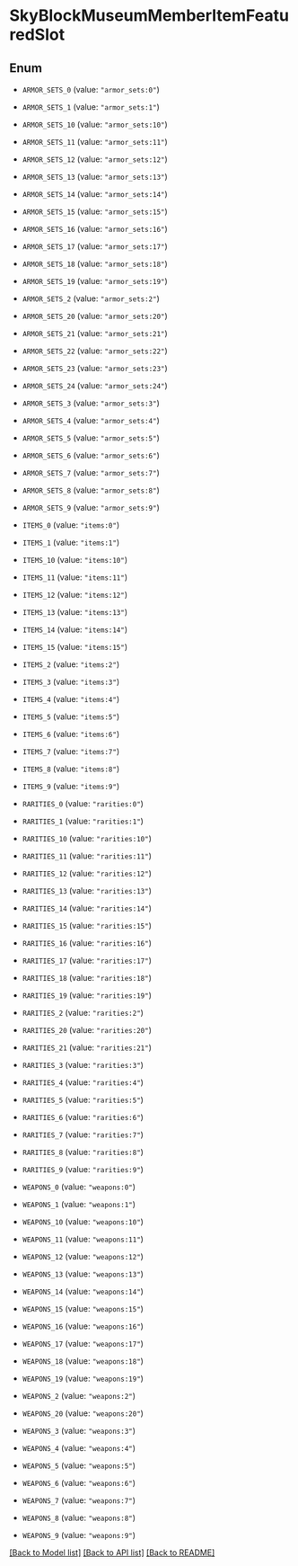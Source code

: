 # SkyBlockMuseumMemberItemFeaturedSlot

## Enum


* `ARMOR_SETS_0` (value: `"armor_sets:0"`)

* `ARMOR_SETS_1` (value: `"armor_sets:1"`)

* `ARMOR_SETS_10` (value: `"armor_sets:10"`)

* `ARMOR_SETS_11` (value: `"armor_sets:11"`)

* `ARMOR_SETS_12` (value: `"armor_sets:12"`)

* `ARMOR_SETS_13` (value: `"armor_sets:13"`)

* `ARMOR_SETS_14` (value: `"armor_sets:14"`)

* `ARMOR_SETS_15` (value: `"armor_sets:15"`)

* `ARMOR_SETS_16` (value: `"armor_sets:16"`)

* `ARMOR_SETS_17` (value: `"armor_sets:17"`)

* `ARMOR_SETS_18` (value: `"armor_sets:18"`)

* `ARMOR_SETS_19` (value: `"armor_sets:19"`)

* `ARMOR_SETS_2` (value: `"armor_sets:2"`)

* `ARMOR_SETS_20` (value: `"armor_sets:20"`)

* `ARMOR_SETS_21` (value: `"armor_sets:21"`)

* `ARMOR_SETS_22` (value: `"armor_sets:22"`)

* `ARMOR_SETS_23` (value: `"armor_sets:23"`)

* `ARMOR_SETS_24` (value: `"armor_sets:24"`)

* `ARMOR_SETS_3` (value: `"armor_sets:3"`)

* `ARMOR_SETS_4` (value: `"armor_sets:4"`)

* `ARMOR_SETS_5` (value: `"armor_sets:5"`)

* `ARMOR_SETS_6` (value: `"armor_sets:6"`)

* `ARMOR_SETS_7` (value: `"armor_sets:7"`)

* `ARMOR_SETS_8` (value: `"armor_sets:8"`)

* `ARMOR_SETS_9` (value: `"armor_sets:9"`)

* `ITEMS_0` (value: `"items:0"`)

* `ITEMS_1` (value: `"items:1"`)

* `ITEMS_10` (value: `"items:10"`)

* `ITEMS_11` (value: `"items:11"`)

* `ITEMS_12` (value: `"items:12"`)

* `ITEMS_13` (value: `"items:13"`)

* `ITEMS_14` (value: `"items:14"`)

* `ITEMS_15` (value: `"items:15"`)

* `ITEMS_2` (value: `"items:2"`)

* `ITEMS_3` (value: `"items:3"`)

* `ITEMS_4` (value: `"items:4"`)

* `ITEMS_5` (value: `"items:5"`)

* `ITEMS_6` (value: `"items:6"`)

* `ITEMS_7` (value: `"items:7"`)

* `ITEMS_8` (value: `"items:8"`)

* `ITEMS_9` (value: `"items:9"`)

* `RARITIES_0` (value: `"rarities:0"`)

* `RARITIES_1` (value: `"rarities:1"`)

* `RARITIES_10` (value: `"rarities:10"`)

* `RARITIES_11` (value: `"rarities:11"`)

* `RARITIES_12` (value: `"rarities:12"`)

* `RARITIES_13` (value: `"rarities:13"`)

* `RARITIES_14` (value: `"rarities:14"`)

* `RARITIES_15` (value: `"rarities:15"`)

* `RARITIES_16` (value: `"rarities:16"`)

* `RARITIES_17` (value: `"rarities:17"`)

* `RARITIES_18` (value: `"rarities:18"`)

* `RARITIES_19` (value: `"rarities:19"`)

* `RARITIES_2` (value: `"rarities:2"`)

* `RARITIES_20` (value: `"rarities:20"`)

* `RARITIES_21` (value: `"rarities:21"`)

* `RARITIES_3` (value: `"rarities:3"`)

* `RARITIES_4` (value: `"rarities:4"`)

* `RARITIES_5` (value: `"rarities:5"`)

* `RARITIES_6` (value: `"rarities:6"`)

* `RARITIES_7` (value: `"rarities:7"`)

* `RARITIES_8` (value: `"rarities:8"`)

* `RARITIES_9` (value: `"rarities:9"`)

* `WEAPONS_0` (value: `"weapons:0"`)

* `WEAPONS_1` (value: `"weapons:1"`)

* `WEAPONS_10` (value: `"weapons:10"`)

* `WEAPONS_11` (value: `"weapons:11"`)

* `WEAPONS_12` (value: `"weapons:12"`)

* `WEAPONS_13` (value: `"weapons:13"`)

* `WEAPONS_14` (value: `"weapons:14"`)

* `WEAPONS_15` (value: `"weapons:15"`)

* `WEAPONS_16` (value: `"weapons:16"`)

* `WEAPONS_17` (value: `"weapons:17"`)

* `WEAPONS_18` (value: `"weapons:18"`)

* `WEAPONS_19` (value: `"weapons:19"`)

* `WEAPONS_2` (value: `"weapons:2"`)

* `WEAPONS_20` (value: `"weapons:20"`)

* `WEAPONS_3` (value: `"weapons:3"`)

* `WEAPONS_4` (value: `"weapons:4"`)

* `WEAPONS_5` (value: `"weapons:5"`)

* `WEAPONS_6` (value: `"weapons:6"`)

* `WEAPONS_7` (value: `"weapons:7"`)

* `WEAPONS_8` (value: `"weapons:8"`)

* `WEAPONS_9` (value: `"weapons:9"`)


[[Back to Model list]](../README.md#documentation-for-models) [[Back to API list]](../README.md#documentation-for-api-endpoints) [[Back to README]](../README.md)


